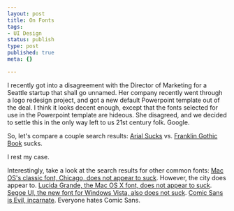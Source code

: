 ```yaml
--- 
layout: post
title: On Fonts
tags: 
- UI Design
status: publish
type: post
published: true
meta: {}

---
```

I recently got into a disagreement with the Director of Marketing for a Seattle startup that shall go unnamed. Her company recently went through a logo redesign project, and got a new default Powerpoint template out of the deal. I think it looks decent enough, except that the fonts selected for use in the Powerpoint template are hideous. She disagreed, and we decided to settle this in the only way left to us 21st century folk. Google.

  So, let's compare a couple search results:
  <a href="http://www.google.com/search?hl=en&lr=&q=%22arial+sucks%22">Arial Sucks</a> vs. <a href="http://www.google.com/search?hl=en&lr=&q=%22franklin+gothic+book+sucks%22">Franklin Gothic Book</a> sucks.

  I rest my case.

  Interestingly, take a look at the search results for other common fonts:
  <a href="http://www.google.com/search?hl=en&lr=&q=%22chicago+sucks%22">Mac OS's classic font, Chicago, does not appear to suck</a>. However, the city does appear to.
  <a href="http://www.google.com/search?hl=en&lr=&q=%22lucida+grande+sucks%22">Lucida Grande, the Mac OS X font, does not appear to suck</a>.
  <a href="http://www.google.com/search?hl=en&lr=&q=%22segoe+ui+sucks%22">Segoe UI, the new font for Windows Vista, also does not suck</a>.
  <a href="http://www.google.com/search?hl=en&lr=&q=%22comic+sans+sucks%22">Comic Sans is Evil, incarnate</a>. Everyone hates Comic Sans.
